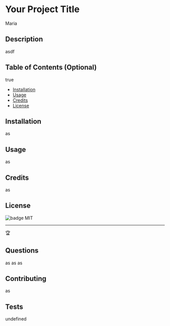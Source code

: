 # 
  # Your Project Title
  Maria
  
  ## Description 
  asdf
 
  
  
  ## Table of Contents (Optional)
  true
  * [Installation](#installation)
  * [Usage](#usage)
  * [Credits](#credits)
  * [License](#license)
  
  
  ## Installation
  as
    
  ## Usage 
  as
  
  ## Credits
  as
    
  ## License
  ![badge](https://img.shields.io/badge/license-MIT-tertiary)
  MIT  
  
  ---
  
  🏆 
  
  
  
  ## Questions
  as
  as
  as
  
  
  ## Contributing
  as
  
  ## Tests
  undefined

